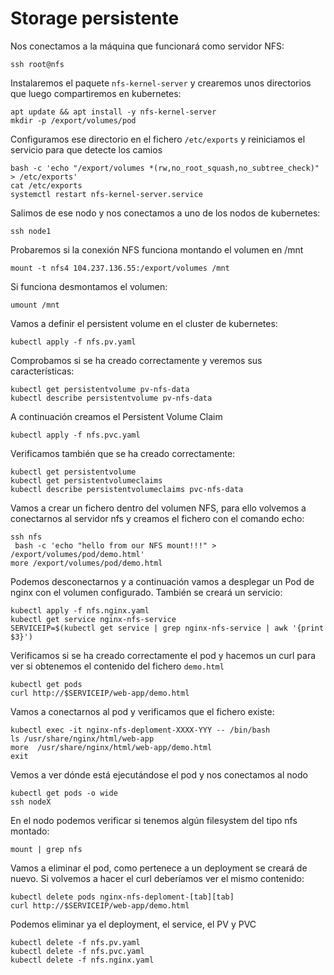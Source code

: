 # Storage persistente

Nos conectamos a la máquina que funcionará como servidor NFS:
```
ssh root@nfs
```

Instalaremos el paquete `nfs-kernel-server` y crearemos unos directorios que luego compartiremos en kubernetes:
```
apt update && apt install -y nfs-kernel-server
mkdir -p /export/volumes/pod
```

Configuramos ese directorio en el fichero `/etc/exports` y reiniciamos el servicio para que detecte los camios
```
bash -c 'echo "/export/volumes *(rw,no_root_squash,no_subtree_check)" > /etc/exports'
cat /etc/exports
systemctl restart nfs-kernel-server.service
```

Salimos de ese nodo y nos conectamos a uno de los nodos de kubernetes:
```
ssh node1
```
Probaremos si la conexión NFS funciona montando el volumen en /mnt
```
mount -t nfs4 104.237.136.55:/export/volumes /mnt
```
Si funciona desmontamos el volumen:
```
umount /mnt
```

Vamos a definir el persistent volume en el cluster de kubernetes:
```
kubectl apply -f nfs.pv.yaml
```
Comprobamos si se ha creado correctamente y veremos sus características:
```
kubectl get persistentvolume pv-nfs-data
kubectl describe persistentvolume pv-nfs-data
```

A continuación creamos el Persistent Volume Claim
```
kubectl apply -f nfs.pvc.yaml
```
Verificamos también que se ha creado correctamente:
```
kubectl get persistentvolume
kubectl get persistentvolumeclaims
kubectl describe persistentvolumeclaims pvc-nfs-data
```

Vamos a crear un fichero dentro del volumen NFS, para ello volvemos a conectarnos al servidor nfs y creamos el fichero con el comando echo:
```
ssh nfs
 bash -c 'echo "hello from our NFS mount!!!" > /export/volumes/pod/demo.html'
more /export/volumes/pod/demo.html
```

Podemos desconectarnos y a continuación vamos a desplegar un Pod de nginx con el volumen configurado. También se creará un servicio:
```
kubectl apply -f nfs.nginx.yaml
kubectl get service nginx-nfs-service
SERVICEIP=$(kubectl get service | grep nginx-nfs-service | awk '{print $3}')
```

Verificamos si se ha creado correctamente el pod y hacemos un curl para ver si obtenemos el contenido del fichero `demo.html`
```
kubectl get pods
curl http://$SERVICEIP/web-app/demo.html
```

Vamos a conectarnos al pod y verificamos que el fichero existe:
```
kubectl exec -it nginx-nfs-deploment-XXXX-YYY -- /bin/bash
ls /usr/share/nginx/html/web-app
more  /usr/share/nginx/html/web-app/demo.html
exit
```

Vemos a ver dónde está ejecutándose el pod y nos conectamos al nodo
```
kubectl get pods -o wide
ssh nodeX
```

En el nodo podemos verificar si tenemos algún filesystem del tipo nfs montado:
```
mount | grep nfs
```

Vamos a eliminar el pod, como pertenece a un deployment se creará de nuevo. Si volvemos a hacer el curl deberíamos ver el mismo contenido:
```
kubectl delete pods nginx-nfs-deploment-[tab][tab]
curl http://$SERVICEIP/web-app/demo.html
```

Podemos eliminar ya el deployment, el service, el PV y PVC
```
kubectl delete -f nfs.pv.yaml
kubectl delete -f nfs.pvc.yaml
kubectl delete -f nfs.nginx.yaml
```